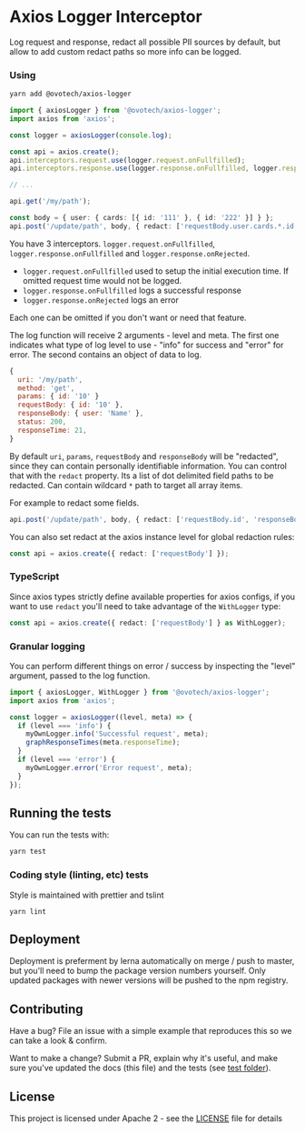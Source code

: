 # Axios Logger Interceptor

Log request and response, redact all possible PII sources by default, but allow to add custom redact paths so more info can be logged.

### Using

```bash
yarn add @ovotech/axios-logger
```

```typescript
import { axiosLogger } from '@ovotech/axios-logger';
import axios from 'axios';

const logger = axiosLogger(console.log);

const api = axios.create();
api.interceptors.request.use(logger.request.onFullfilled);
api.interceptors.response.use(logger.response.onFullfilled, logger.response.onRejected);

// ...

api.get('/my/path');

const body = { user: { cards: [{ id: '111' }, { id: '222' }] } };
api.post('/update/path', body, { redact: ['requestBody.user.cards.*.id'] });
```

You have 3 interceptors. `logger.request.onFullfilled`, `logger.response.onFullfilled` and `logger.response.onRejected`.

- `logger.request.onFullfilled` used to setup the initial execution time. If omitted request time would not be logged.
- `logger.response.onFullfilled` logs a successful response
- `logger.response.onRejected` logs an error

Each one can be omitted if you don't want or need that feature.

The log function will receive 2 arguments - level and meta. The first one indicates what type of log level to use - "info" for success and "error" for error. The second contains an object of data to log.

```js
{
  uri: '/my/path',
  method: 'get',
  params: { id: '10' }
  requestBody: { id: '10' },
  responseBody: { user: 'Name' },
  status: 200,
  responseTime: 21,
}
```

By default `uri`, `params`, `requestBody` and `responseBody` will be "redacted", since they can contain personally identifiable information. You can control that with the `redact` property. Its a list of dot delimited field paths to be redacted. Can contain wildcard `*` path to target all array items.

For example to redact some fields.

```typescript
api.post('/update/path', body, { redact: ['requestBody.id', 'responseBody.user'] });
```

You can also set redact at the axios instance level for global redaction rules:

```typescript
const api = axios.create({ redact: ['requestBody'] });
```

### TypeScript

Since axios types strictly define available properties for axios configs, if you want to use `redact` you'll need to take advantage of the `WithLogger` type:

```typescript
const api = axios.create({ redact: ['requestBody'] } as WithLogger);
```

### Granular logging

You can perform different things on error / success by inspecting the "level" argument, passed to the log function.

```typescript
import { axiosLogger, WithLogger } from '@ovotech/axios-logger';
import axios from 'axios';

const logger = axiosLogger((level, meta) => {
  if (level === 'info') {
    myOwnLogger.info('Successful request', meta);
    graphResponseTimes(meta.responseTime);
  }
  if (level === 'error') {
    myOwnLogger.error('Error request', meta);
  }
});
```

## Running the tests

You can run the tests with:

```bash
yarn test
```

### Coding style (linting, etc) tests

Style is maintained with prettier and tslint

```
yarn lint
```

## Deployment

Deployment is preferment by lerna automatically on merge / push to master, but you'll need to bump the package version numbers yourself. Only updated packages with newer versions will be pushed to the npm registry.

## Contributing

Have a bug? File an issue with a simple example that reproduces this so we can take a look & confirm.

Want to make a change? Submit a PR, explain why it's useful, and make sure you've updated the docs (this file) and the tests (see [test folder](test)).

## License

This project is licensed under Apache 2 - see the [LICENSE](LICENSE) file for details
